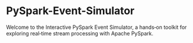 # PySpark-Event-Simulator
Welcome to the Interactive PySpark Event Simulator, a hands‑on toolkit for exploring real‑time stream processing with Apache PySpark.
